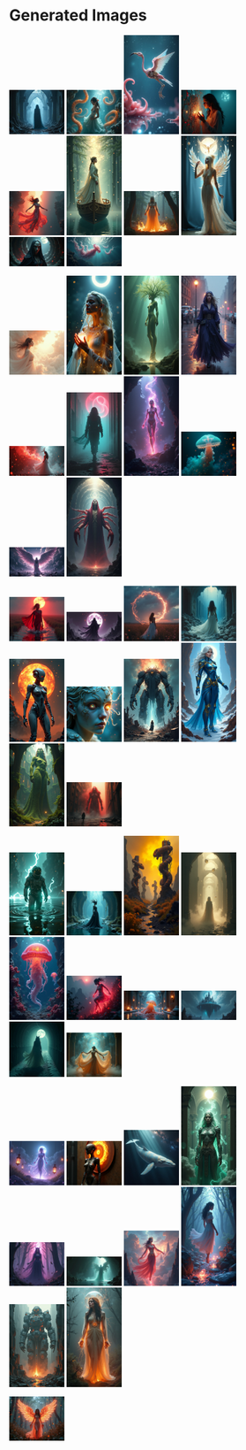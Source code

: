 # Generated Images



<img src="2025_06_20_01.png" width="100"/> <img src="2025_06_20_02.png" width="100"/> <img src="2025_06_20_03.png" width="100"/> <img src="2025_06_20_04.png" width="100"/> <img src="2025_06_20_05.png" width="100"/> <img src="2025_06_20_06.png" width="100"/> <img src="2025_06_20_07.png" width="100"/> <img src="2025_06_20_08.png" width="100"/> <img src="2025_06_20_09.png" width="100"/> <img src="2025_06_20_10.png" width="100"/>

<img src="2025_06_20_11.png" width="100"/> <img src="2025_06_20_12.png" width="100"/> <img src="2025_06_20_13.png" width="100"/> <img src="2025_06_20_14.png" width="100"/> <img src="2025_06_20_15.png" width="100"/> <img src="2025_06_20_16.png" width="100"/> <img src="2025_06_20_17.png" width="100"/> <img src="2025_06_20_18.png" width="100"/> <img src="2025_06_20_19.png" width="100"/> <img src="2025_06_20_20.png" width="100"/>

<img src="2025_06_20_21.png" width="100"/> <img src="2025_06_20_22.png" width="100"/> <img src="2025_06_20_23.png" width="100"/> <img src="2025_06_20_24.png" width="100"/> <img src="2025_06_20_25.png" width="100"/> <img src="2025_06_20_26.png" width="100"/> <img src="2025_06_20_27.png" width="100"/> <img src="2025_06_20_28.png" width="100"/> <img src="2025_06_20_29.png" width="100"/> <img src="2025_06_20_30.png" width="100"/>

<img src="2025_06_20_31.png" width="100"/> <img src="2025_06_20_32.png" width="100"/> <img src="2025_06_20_33.png" width="100"/> <img src="2025_06_20_34.png" width="100"/> <img src="2025_06_20_35.png" width="100"/> <img src="2025_06_20_36.png" width="100"/> <img src="2025_06_20_37.png" width="100"/> <img src="2025_06_20_38.png" width="100"/> <img src="2025_06_20_39.png" width="100"/> <img src="2025_06_20_40.png" width="100"/>

<img src="2025_06_20_41.png" width="100"/> <img src="2025_06_20_42.png" width="100"/> <img src="2025_06_20_43.png" width="100"/> <img src="2025_06_20_44.png" width="100"/> <img src="2025_06_20_45.png" width="100"/> <img src="2025_06_20_46.png" width="100"/> <img src="2025_06_20_47.png" width="100"/> <img src="2025_06_20_48.png" width="100"/> <img src="2025_06_20_49.png" width="100"/> <img src="2025_06_20_50.png" width="100"/>

<img src="2025_06_20_51.png" width="100"/>